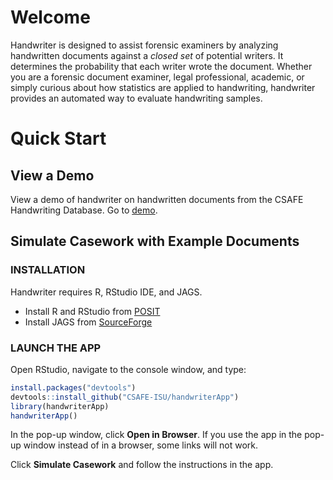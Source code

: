 # Welcome


Handwriter is designed to assist forensic examiners by analyzing
handwritten documents against a *closed set* of potential writers. It
determines the probability that each writer wrote the document. Whether
you are a forensic document examiner, legal professional, academic, or
simply curious about how statistics are applied to handwriting,
handwriter provides an automated way to evaluate handwriting samples.

# Quick Start

## View a Demo

View a demo of handwriter on handwritten documents from the CSAFE
Handwriting Database. Go to
[demo](https://csafe.shinyapps.io/handwriterAppDemo/).

## Simulate Casework with Example Documents

### INSTALLATION

Handwriter requires R, RStudio IDE, and JAGS.

-   Install R and RStudio from
    [POSIT](https://posit.co/download/rstudio-desktop/)
-   Install JAGS from
    [SourceForge](https://sourceforge.net/projects/mcmc-jags/files/)

### LAUNCH THE APP

Open RStudio, navigate to the console window, and type:

``` r
install.packages("devtools")
devtools::install_github("CSAFE-ISU/handwriterApp")
library(handwriterApp)
handwriterApp()
```

In the pop-up window, click **Open in Browser**. If you use the app in
the pop-up window instead of in a browser, some links will not work.

Click **Simulate Casework** and follow the instructions in the app.
